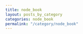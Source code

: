 ```yaml
---
title: node_book
layout: posts_by_category
categories: node_book
permalink: "/category/node_book"
---
```



